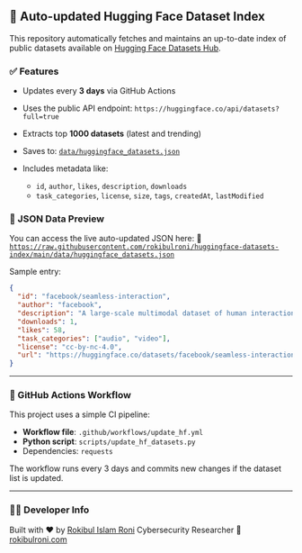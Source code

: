 ## 🔄 Auto-updated Hugging Face Dataset Index

This repository automatically fetches and maintains an up-to-date index of public datasets available on [Hugging Face Datasets Hub](https://huggingface.co/datasets).

### ✅ Features

* Updates every **3 days** via GitHub Actions
* Uses the public API endpoint: `https://huggingface.co/api/datasets?full=true`
* Extracts top **1000 datasets** (latest and trending)
* Saves to: [`data/huggingface_datasets.json`](data/huggingface_datasets.json)
* Includes metadata like:

  * `id`, `author`, `likes`, `description`, `downloads`
  * `task_categories`, `license`, `size`, `tags`, `createdAt`, `lastModified`

### 📁 JSON Data Preview

You can access the live auto-updated JSON here:
🔗 [`https://raw.githubusercontent.com/rokibulroni/huggingface-datasets-index/main/data/huggingface_datasets.json`](https://raw.githubusercontent.com/rokibulroni/huggingface-datasets-index/main/data/huggingface_datasets.json)

Sample entry:

```json
{
  "id": "facebook/seamless-interaction",
  "author": "facebook",
  "description": "A large-scale multimodal dataset of human interactions.",
  "downloads": 1,
  "likes": 58,
  "task_categories": ["audio", "video"],
  "license": "cc-by-nc-4.0",
  "url": "https://huggingface.co/datasets/facebook/seamless-interaction"
}
```

---

### 🔧 GitHub Actions Workflow

This project uses a simple CI pipeline:

* **Workflow file**: `.github/workflows/update_hf.yml`
* **Python script**: `scripts/update_hf_datasets.py`
* Dependencies: `requests`

The workflow runs every 3 days and commits new changes if the dataset list is updated.

---

### 👨‍💻 Developer Info

Built with ❤️ by [Rokibul Islam Roni](https://rokibulroni.com)
Cybersecurity Researcher 
🔗 [rokibulroni.com](https://rokibulroni.com)
